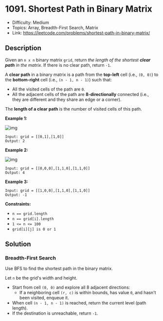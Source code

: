 # 1091. Shortest Path in Binary Matrix

- Difficulty: Medium
- Topics: Array, Breadth-First Search, Matrix
- Link: https://leetcode.com/problems/shortest-path-in-binary-matrix/

## Description

Given an `n x n` binary matrix `grid`, return _the length of the shortest **clear path** in the matrix_. If there is no clear path, return `-1`.

A **clear path** in a binary matrix is a path from the **top-left** cell (i.e., `(0, 0)`) to the **bottom-right** cell (i.e., `(n - 1, n - 1)`) such that:

- All the visited cells of the path are `0`.
- All the adjacent cells of the path are **8-directionally** connected (i.e., they are different and they share an edge or a corner).

The **length of a clear path** is the number of visited cells of this path.

**Example 1:**

![img](https://assets.leetcode.com/uploads/2021/02/18/example1_1.png)

```
Input: grid = [[0,1],[1,0]]
Output: 2
```

**Example 2:**

![img](https://assets.leetcode.com/uploads/2021/02/18/example2_1.png)

```
Input: grid = [[0,0,0],[1,1,0],[1,1,0]]
Output: 4
```

**Example 3:**

```
Input: grid = [[1,0,0],[1,1,0],[1,1,0]]
Output: -1
```

**Constraints:**

- `n == grid.length`
- `n == grid[i].length`
- `1 <= n <= 100`
- `grid[i][j] is 0 or 1`

## Solution

### Breadth-First Search

Use BFS to find the shortest path in the binary matrix.

Let `n` be the grid's width and height.

- Start from cell `(0, 0)` and explore all 8 adjacent directions:
  - If a neighboring cell `(r, c)` is within bounds, has value `0`, and hasn't been visited, enqueue it.
- When cell `(n - 1, n - 1)` is reached, return the current level (path length).
- If the destination is unreachable, return `-1`.
